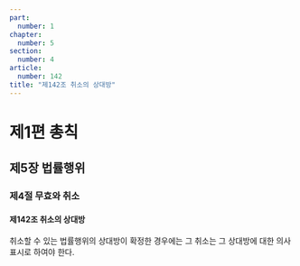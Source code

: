 ```yaml
---
part:
  number: 1
chapter:
  number: 5
section:
  number: 4
article:
  number: 142
title: "제142조 취소의 상대방"
---
```


# 제1편 총칙

## 제5장 법률행위

### 제4절 무효와 취소

#### 제142조 취소의 상대방

취소할 수 있는 법률행위의 상대방이 확정한 경우에는 그 취소는 그 상대방에 대한 의사표시로 하여야 한다.

